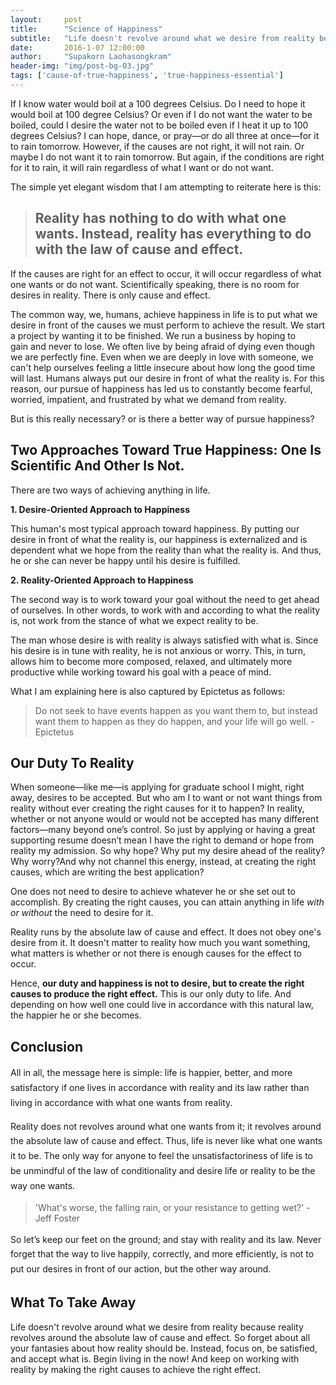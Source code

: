 ```yaml
---
layout:     post
title:      "Science of Happiness"
subtitle:   "Life doesn't revolve around what we desire from reality because reality revolves around the absolute law of cause and effect."
date:       2016-1-07 12:00:00
author:     "Supakorn Laohasongkram"
header-img: "img/post-bg-03.jpg"
tags: ['cause-of-true-happiness', 'true-happiness-essential']
---
```


If I know water would boil at a 100 degrees Celsius. Do I need to hope it would boil at 100 degree Celsius? Or even if I do not want the water to be boiled, could I desire the water not to be boiled even if I heat it up to 100 degrees Celsius? I can hope, dance, or pray—or do all three at once—for it to rain tomorrow. However, if the causes are not right, it will not rain. Or maybe I do not want it to rain tomorrow. But again, if the conditions are right for it to rain, it will rain regardless of what I want or do not want.

The simple yet elegant wisdom that I am attempting to reiterate here is this:
<blockquote>
<h2>Reality has nothing to do with what one wants. Instead, reality has everything to do with the law of cause and effect.</h2>
</blockquote>
If the causes are right for an effect to occur, it will occur regardless of what one wants or do not want. Scientifically speaking, there is no room for desires in reality. There is only cause and effect.

The common way, we, humans, achieve happiness in life is to put what we desire in front of the causes we must perform to achieve the result. We start a project by wanting it to be finished. We run a business by hoping to gain and never to lose. We often live by being afraid of dying even though we are perfectly fine. Even when we are deeply in love with someone, we can't help ourselves feeling a little insecure about how long the good time will last. Humans always put our desire in front of what the reality is. For this reason, our pursue of happiness has led us to constantly become fearful, worried, impatient, and frustrated by what we demand from reality.

But is this really necessary? or is there a better way of pursue happiness?
<h2>Two Approaches Toward True Happiness: One Is Scientific And Other Is Not.</h2>
There are two ways of achieving anything in life.

<strong>1. Desire-Oriented Approach to Happiness</strong>

This human's most typical approach toward happiness. By putting our desire in front of what the reality is, our happiness is externalized and is dependent what we hope from the reality than what the reality is. And thus, he or she can never be happy until his desire is fulfilled.

<strong>2. Reality-Oriented Approach to Happiness</strong>

The second way is to work toward your goal without the need to get ahead of ourselves. In other words, to work with and according to what the reality is, not work from the stance of what we expect reality to be.

The man whose desire is with reality is always satisfied with what is. Since his desire is in tune with reality, he is not anxious or worry. This, in turn, allows him to become more composed, relaxed, and ultimately more productive while working toward his goal with a peace of mind.

What I am explaining here is also captured by Epictetus as follows:

<blockquote>Do not seek to have events happen as you want them to, but instead want them to happen as they do happen, and your life will go well.
-Epictetus</blockquote>
<h2>Our Duty To Reality</h2>
When someone—like me—is applying for graduate school I might, right away, desires to be accepted. But who am I to want or not want things from reality without ever creating the right causes for it to happen? In reality, whether or not anyone would or would not be accepted has many different factors—many beyond one’s control. So just by applying or having a great supporting resume doesn’t mean I have the right to demand or hope from reality my admission. So why hope? Why put my desire ahead of the reality? Why worry?And why not channel this energy, instead, at creating the right causes, which are writing the best application?

One does not need to desire to achieve whatever he or she set out to accomplish. By creating the right causes, you can attain anything in life <em>with or without</em> the need to desire for it.

Reality runs by the absolute law of cause and effect. It does not obey one's desire from it. It doesn't matter to reality how much you want something, what matters is whether or not there is enough causes for the effect to occur.

Hence, <strong>our duty and happiness is not to desire, but to create the right causes to produce the right effect.</strong> This is our only duty to life. And depending on how well one could live in accordance with this natural law, the happier he or she becomes.
<h2>Conclusion</h2>
<span style="line-height: 1.7;">All in all, the message here is simple: life is happier, better, and more satisfactory if one lives in accordance with reality and its law rather than living in accordance with what one wants from reality. </span>

<span style="line-height: 1.7;">Reality does not revolves around what one wants from it; it revolves around the absolute law of cause and effect. Thus, life is never like what one wants it to be. The only way for anyone to feel the unsatisfactoriness of life is to be unmindful of the law of conditionality and desire life or reality to be the way one wants. </span>
<blockquote>'What's worse, the falling rain, or your resistance to getting wet?'
- Jeff Foster</blockquote>
<span style="line-height: 1.7;">So let’s keep our feet on the ground; and stay with reality and its law. Never forget that the way to live happily, correctly, and more efficiently, is not to put our desires in front of our action, but the other way around.</span>
<h2 class="section-heading">What To Take Away</h2>
Life doesn't revolve around what we desire from reality because reality revolves around the absolute law of cause and effect. So forget about all your fantasies about how reality should be. Instead, focus on, be satisfied, and accept what is. Begin living in the now! And keep on working with reality by making the right causes to achieve the right effect.